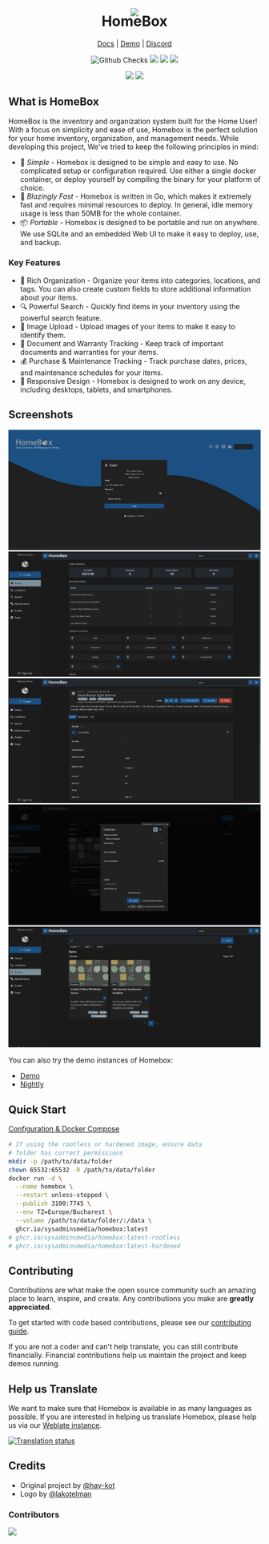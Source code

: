 <div align="center">
  <img src="/docs/public/lilbox.svg" height="200"/>
</div>

<h1 align="center" style="margin-top: -10px;"> HomeBox </h1>
<p align="center" style="width: 100%;">
   <a href="https://homebox.software/en/">Docs</a>
   |
   <a href="https://demo.homebox.software">Demo</a>
   |
   <a href="https://discord.gg/aY4DCkpNA9">Discord</a>
</p>
<p align="center" style="width: 100%;">
    <img src="https://img.shields.io/github/check-runs/sysadminsmedia/homebox/main" alt="Github Checks"/>
    <img src="https://img.shields.io/github/license/sysadminsmedia/homebox"/>
    <img src="https://img.shields.io/github/v/release/sysadminsmedia/homebox?sort=semver&display_name=release"/>
    <img src="https://img.shields.io/weblate/progress/homebox?server=https%3A%2F%2Ftranslate.sysadminsmedia.com"/>
</p>
<p align="center" style="width: 100%;">
    <img src="https://img.shields.io/reddit/subreddit-subscribers/homebox"/>
    <img src="https://img.shields.io/mastodon/follow/110749314839831923?domain=infosec.exchange"/>
</p>

## What is HomeBox

HomeBox is the inventory and organization system built for the Home User! With a focus on simplicity and ease of use, Homebox is the perfect solution for your home inventory, organization, and management needs. While developing this project, We've tried to keep the following principles in mind:

- 🧘 _Simple_ - Homebox is designed to be simple and easy to use. No complicated setup or configuration required. Use either a single docker container, or deploy yourself by compiling the binary for your platform of choice.
- 🚀 _Blazingly Fast_ - Homebox is written in Go, which makes it extremely fast and requires minimal resources to deploy. In general, idle memory usage is less than 50MB for the whole container.
- 📦 _Portable_ - Homebox is designed to be portable and run on anywhere. We use SQLite and an embedded Web UI to make it easy to deploy, use, and backup.

### Key Features
- 📇 Rich Organization - Organize your items into categories, locations, and tags. You can also create custom fields to store additional information about your items.
- 🔍 Powerful Search - Quickly find items in your inventory using the powerful search feature.
- 📸 Image Upload - Upload images of your items to make it easy to identify them.
- 📄 Document and Warranty Tracking - Keep track of important documents and warranties for your items.
- 💰 Purchase & Maintenance Tracking - Track purchase dates, prices, and maintenance schedules for your items.
- 📱 Responsive Design - Homebox is designed to work on any device, including desktops, tablets, and smartphones.

## Screenshots
![Login Screen](.github/screenshots/1.png)
![Dashboard](.github/screenshots/2.png)
![Item View](.github/screenshots/3.png)
![Create Item](.github/screenshots/9.png)
![Search](.github/screenshots/8.png)

You can also try the demo instances of Homebox:
- [Demo](https://demo.homebox.software)
- [Nightly](https://nightly.homebox.software)

## Quick Start

[Configuration & Docker Compose](https://homebox.software/en/quick-start.html)

```bash
# If using the rootless or hardened image, ensure data 
# folder has correct permissions
mkdir -p /path/to/data/folder
chown 65532:65532 -R /path/to/data/folder
docker run -d \
  --name homebox \
  --restart unless-stopped \
  --publish 3100:7745 \
  --env TZ=Europe/Bucharest \
  --volume /path/to/data/folder/:/data \
  ghcr.io/sysadminsmedia/homebox:latest
# ghcr.io/sysadminsmedia/homebox:latest-rootless
# ghcr.io/sysadminsmedia/homebox:latest-hardened
```

<!-- CONTRIBUTING -->

## Contributing

Contributions are what make the open source community such an amazing place to learn, inspire, and create. Any contributions you make are **greatly appreciated**.

To get started with code based contributions, please see our [contributing guide](https://homebox.software/en/contribute/get-started.html).

If you are not a coder and can't help translate, you can still contribute financially. Financial contributions help us maintain the project and keep demos running.

## Help us Translate
We want to make sure that Homebox is available in as many languages as possible. If you are interested in helping us translate Homebox, please help us via our [Weblate instance](https://translate.sysadminsmedia.com/projects/homebox/).

[![Translation status](http://translate.sysadminsmedia.com/widget/homebox/multi-auto.svg)](http://translate.sysadminsmedia.com/engage/homebox/)

## Credits
- Original project by [@hay-kot](https://github.com/hay-kot)
- Logo by [@lakotelman](https://github.com/lakotelman)

### Contributors
<a href="https://github.com/sysadminsmedia/homebox/graphs/contributors">
  <img src="https://contrib.rocks/image?repo=sysadminsmedia/homebox" />
</a>